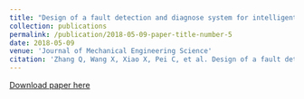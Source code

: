 ```yaml
---
title: "Design of a fault detection and diagnose system for intelligent unmanned aerial vehicle navigation system"
collection: publications
permalink: /publication/2018-05-09-paper-title-number-5
date: 2018-05-09
venue: 'Journal of Mechanical Engineering Science'
citation: 'Zhang Q, Wang X, Xiao X, Pei C, et al. Design of a fault detection and diagnose system for intelligent unmanned aerial vehicle navigation system[J]. Proceedings of the Institution of Mechanical Engineers, Part C: Journal of Mechanical Engineering Science, 2019, 233(6): 2170-2176.'
---
```

[Download paper here](http://ChaoyingPei.github.io/files/Fault_detection.pdf)
